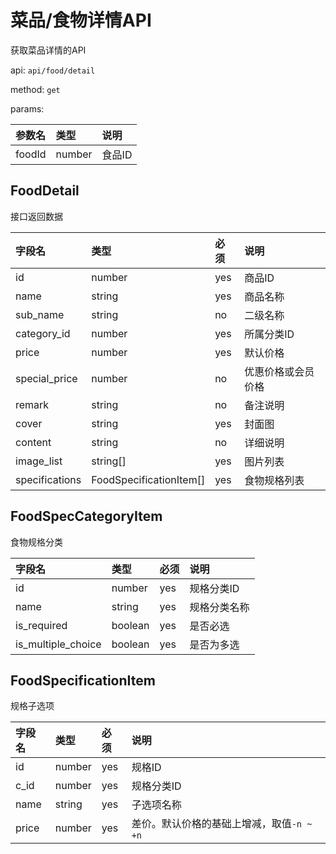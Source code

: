 # 菜品/食物详情API

获取菜品详情的API

api: `api/food/detail`

method: `get`

params:

参数名|类型|说明
:--|:--|:--
foodId|number|食品ID

## FoodDetail

接口返回数据

字段名|类型|必须|说明
:--|:--|:--|:--
id|number|yes|商品ID
name|string|yes|商品名称
sub_name|string|no|二级名称
category_id|number|yes|所属分类ID
price|number|yes|默认价格
special_price|number|no|优惠价格或会员价格
remark|string|no|备注说明
cover|string|yes|封面图
content|string|no|详细说明
image_list|string[]|yes|图片列表
specifications|FoodSpecificationItem[]|yes|食物规格列表

## FoodSpecCategoryItem

食物规格分类

字段名|类型|必须|说明
:--|:--|:--|:--
id|number|yes|规格分类ID
name|string|yes|规格分类名称
is_required|boolean|yes|是否必选
is_multiple_choice|boolean|yes|是否为多选

## FoodSpecificationItem

规格子选项

字段名|类型|必须|说明
:--|:--|:--|:--
id|number|yes|规格ID
c_id|number|yes|规格分类ID
name|string|yes|子选项名称
price|number|yes|差价。默认价格的基础上增减，取值`-n ~ +n`
